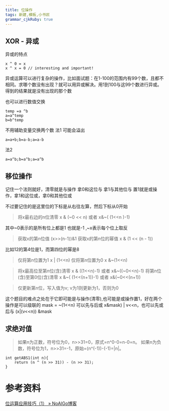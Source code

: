 ```yaml
---
title: 位操作
tags: 新建,模板,小书匠
grammar_cjkRuby: true
---
```



## XOR - 异或
异或的特点 

```
x ^ 0 = x
x ^ x = 0 // interesting and important!
```

异或运算可以进行复杂的操作，比如面试题：在1-100的范围内有99个数，且都不相同。求哪个数没有出现？就可以用异或解决。用1到100与这99个数进行异或。得到的结果就是没有出现的那个数

也可以进行数值交换 
```
temp =a ^b
a=a^temp
b=b^temp
```

不用辅助变量交换两个数
法1 可能会溢出
```
a=a+b;b=a-b;a=a-b
```
法2
```
a=a^b;b=a^b;a=a^b
```


## 移位操作 
记住一个法则就好，清零就是与操作 拿0和这位与 拿1与其他位与
置1就是或操作，拿1和这位或，拿0和其他位或

不过要记住的是这里位的下标是从右往左算，然后下标从0开始
> 将x最右边的n位清零  x & (~0 << n) 或者  x&~( (1<<n )-1)

其中~0表示的是所有位上都是1 也就是-1 ,~x表示每个位上取反

> 获取x的第n位值  (x>>(n-1))&1 
获取x的第n位的幂值  x & (1 << (n - 1))

比如12的第4位是1，而第四位的幂是8

>仅将第n位置为1  x | (1<<n)
>仅将第n位置为0   x &~(1<<n)

> 将x最高位至第n位(含)清零   x & ((1<<n)-1)    或者  x&~((~0<<n)-1)
> 将第n位(含)至第0位(含)清零  x &~( (1<<(n+1))-1)    或者 x&(~0<<(n+1))

> 仅更新第n位，写入值为v; v为1则更新为1，否则为0

这个题目的难点之处在于它即可能是与操作(清零),也可能是或操作置1，好在两个操作是可以级联的
mask = ~(1<<n) 
可以先与后或   x&mask) | v<<n，也可以先或后与 (x|(v<<n)) &mask     

## 求绝对值 
>如果n为正数，符号位为0，n>>31=0，原式=n^0-0=n-0=n。
如果n为负数，符号位为1，n>>31=-1，原始=(n^(-1))-(-1)=|n|。

```
int getABS1(int n){
	return (n ^ (n >> 31)) - (n >> 31);
}
```

# 参考资料

[位运算应用技巧（1） » NoAlGo博客](http://noalgo.info/344.html)